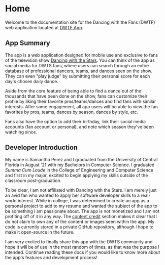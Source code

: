 # Home

Welcome to the documentation site for the Dancing with the Fans (DWTF) web application located at [DWTF App](https://dwtf.app).

## App Summary

The app is a web application designed for mobile use and exclusive to fans of the television show [Dancing with the Stars](<https://en.wikipedia.org/wiki/Dancing_with_the_Stars_(American_TV_series)>). You can think of the app as social media for DWTS fans, where users can search through an entire database of professional dancers, teams, and dances seen on the show. They can even "play judge" by submitting their personal score for each day's chosen daily dance.

Aside from the core feature of being able to find a dance out of the thousands that have been done on the show, fans can customize their profile by liking their favorite pros/teams/dances and find fans with similar interests. After some engagement, all app users will be able to view the fan favorites by pros, teams, dances by season, dances by style, etc.

Fans also have the option to add their birthday, link their social media accounts (fan account or personal), and note which season they've been watching since.

## Developer Introduction

My name is Samantha Perez and I graduated from the University of Central Florida in August '21 with my Bachelors in Computer Science. I graduated _Summa Cum Laude_ in the College of Engineering and Computer Science and first in my major, excited to begin applying my skills outside of the classroom post-graduation.

To be clear, I am not affiliated with Dancing with the Stars. I am merely just an avid fan who wanted to apply her software developer skills to a real-world interest. While in college, I was determined to create an app as a personal project to add to my resume and wanted the subject of the app to be something I am passionate about. The app is not monetized and I am not profiting off of it in any way. The [content credit](/credit/content/) section makes it clear that I do not claim to own any of the content or images seen within the app. My code is currently stored in a private GitHub repository, although I hope to make it open-source in the future.

I am very excited to finally share this app with the DWTS community and hope it will be of use in the most random of times, as that was the purpose I intended. Continue reading these docs if you would like to know more about the app's features and development process!
